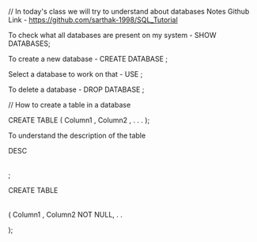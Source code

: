 // In today's class we will try to understand about databases
Notes Github Link - https://github.com/sarthak-1998/SQL_Tutorial

To check what all databases are present on my system -
SHOW DATABASES; 

To create a new database -
CREATE DATABASE <NAME>;

Select a database to work on that -
USE <DATABASE NAME>;

To delete a database -
DROP DATABASE <DATABASE NAME>;



// How to create a table in a database

CREATE TABLE <Table Name>
(
    Column1 <Datatype>,
    Column2 <Datatype>,
    .
    .
    .
);


To understand the description of the table 

DESC <Table Name>;

CREATE TABLE <Table Name>(
    Column1 <Datatype>,
    Column2 <Datatype>  NOT NULL,
    .
    .

);